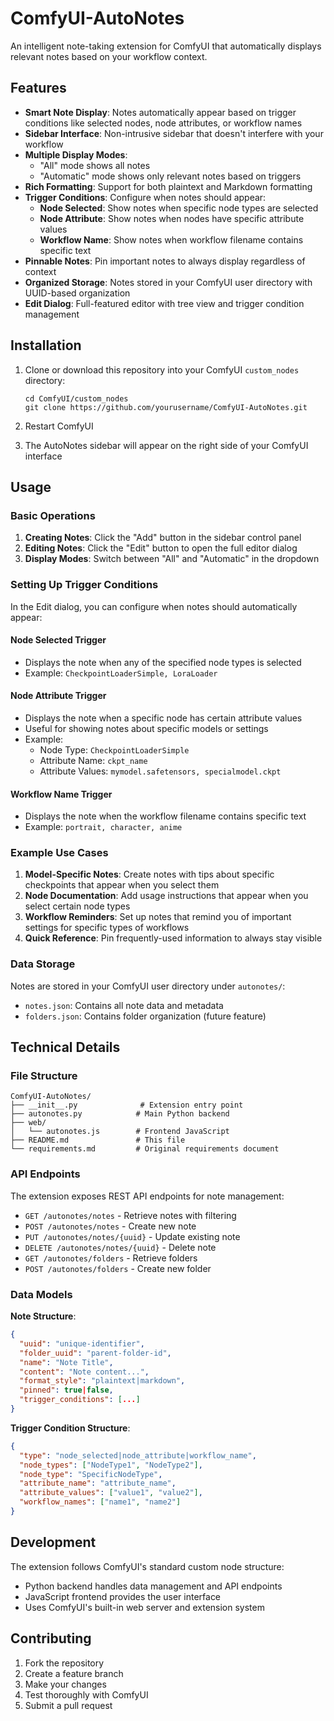 # ComfyUI-AutoNotes

An intelligent note-taking extension for ComfyUI that automatically displays relevant notes based on your workflow context.

## Features

- **Smart Note Display**: Notes automatically appear based on trigger conditions like selected nodes, node attributes, or workflow names
- **Sidebar Interface**: Non-intrusive sidebar that doesn't interfere with your workflow
- **Multiple Display Modes**:
  - "All" mode shows all notes
  - "Automatic" mode shows only relevant notes based on triggers
- **Rich Formatting**: Support for both plaintext and Markdown formatting
- **Trigger Conditions**: Configure when notes should appear:
  - **Node Selected**: Show notes when specific node types are selected
  - **Node Attribute**: Show notes when nodes have specific attribute values
  - **Workflow Name**: Show notes when workflow filename contains specific text
- **Pinnable Notes**: Pin important notes to always display regardless of context
- **Organized Storage**: Notes stored in your ComfyUI user directory with UUID-based organization
- **Edit Dialog**: Full-featured editor with tree view and trigger condition management

## Installation

1. Clone or download this repository into your ComfyUI `custom_nodes` directory:

   ```
   cd ComfyUI/custom_nodes
   git clone https://github.com/yourusername/ComfyUI-AutoNotes.git
   ```

2. Restart ComfyUI

3. The AutoNotes sidebar will appear on the right side of your ComfyUI interface

## Usage

### Basic Operations

1. **Creating Notes**: Click the "Add" button in the sidebar control panel
2. **Editing Notes**: Click the "Edit" button to open the full editor dialog
3. **Display Modes**: Switch between "All" and "Automatic" in the dropdown

### Setting Up Trigger Conditions

In the Edit dialog, you can configure when notes should automatically appear:

#### Node Selected Trigger

- Displays the note when any of the specified node types is selected
- Example: `CheckpointLoaderSimple, LoraLoader`

#### Node Attribute Trigger

- Displays the note when a specific node has certain attribute values
- Useful for showing notes about specific models or settings
- Example:
  - Node Type: `CheckpointLoaderSimple`
  - Attribute Name: `ckpt_name`
  - Attribute Values: `mymodel.safetensors, specialmodel.ckpt`

#### Workflow Name Trigger

- Displays the note when the workflow filename contains specific text
- Example: `portrait, character, anime`

### Example Use Cases

1. **Model-Specific Notes**: Create notes with tips about specific checkpoints that appear when you select them
2. **Node Documentation**: Add usage instructions that appear when you select certain node types
3. **Workflow Reminders**: Set up notes that remind you of important settings for specific types of workflows
4. **Quick Reference**: Pin frequently-used information to always stay visible

### Data Storage

Notes are stored in your ComfyUI user directory under `autonotes/`:

- `notes.json`: Contains all note data and metadata
- `folders.json`: Contains folder organization (future feature)

## Technical Details

### File Structure

```text
ComfyUI-AutoNotes/
├── __init__.py              # Extension entry point
├── autonotes.py            # Main Python backend
├── web/
│   └── autonotes.js        # Frontend JavaScript
├── README.md               # This file
└── requirements.md         # Original requirements document
```

### API Endpoints

The extension exposes REST API endpoints for note management:

- `GET /autonotes/notes` - Retrieve notes with filtering
- `POST /autonotes/notes` - Create new note
- `PUT /autonotes/notes/{uuid}` - Update existing note
- `DELETE /autonotes/notes/{uuid}` - Delete note
- `GET /autonotes/folders` - Retrieve folders
- `POST /autonotes/folders` - Create new folder

### Data Models

**Note Structure**:

```json
{
  "uuid": "unique-identifier",
  "folder_uuid": "parent-folder-id",
  "name": "Note Title",
  "content": "Note content...",
  "format_style": "plaintext|markdown",
  "pinned": true|false,
  "trigger_conditions": [...]
}
```

**Trigger Condition Structure**:

```json
{
  "type": "node_selected|node_attribute|workflow_name",
  "node_types": ["NodeType1", "NodeType2"],
  "node_type": "SpecificNodeType",
  "attribute_name": "attribute_name",
  "attribute_values": ["value1", "value2"],
  "workflow_names": ["name1", "name2"]
}
```

## Development

The extension follows ComfyUI's standard custom node structure:

- Python backend handles data management and API endpoints
- JavaScript frontend provides the user interface
- Uses ComfyUI's built-in web server and extension system

## Contributing

1. Fork the repository
2. Create a feature branch
3. Make your changes
4. Test thoroughly with ComfyUI
5. Submit a pull request
